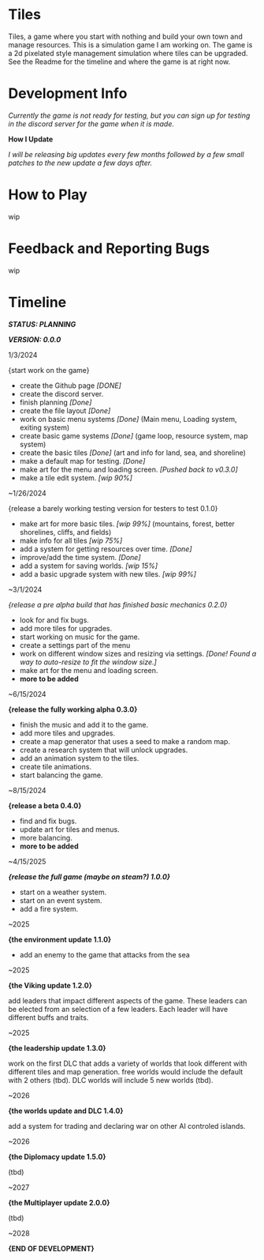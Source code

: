 # Tiles

Tiles, a game where you start with nothing and build your own town and manage resources. This is a simulation game I am working on. The game is a 2d pixelated style management simulation where tiles can be upgraded. See the Readme for the timeline and where the game is at right now.

# Development Info

*Currently the game is not ready for testing, but you can sign up for testing in the discord server for the game when it is made.*

**How I Update**

*I will be releasing big updates every few months followed by a few small patches to the new update a few days after.*

# How to Play

wip

# Feedback and Reporting Bugs

wip

# Timeline

***STATUS: PLANNING***

***VERSION: 0.0.0***

1/3/2024

{start work on the game}

- create the Github page *[DONE]*
- create the discord server.
- finish planning *[Done]*
- create the file layout *[Done]*
- work on basic menu systems *[Done]*
  (Main menu, Loading system, exiting system)
- create basic game systems *[Done]*
  (game loop, resource system, map system)
- create the basic tiles *[Done]*
  (art and info for land, sea, and shoreline)
- make a default map for testing. *[Done]*
- make art for the menu and loading screen. *[Pushed back to v0.3.0]*
- make a tile edit system. *[wip 90%]*

~1/26/2024

{release a barely working testing version for testers to test 0.1.0}

- make art for more basic tiles. *[wip 99%]*
  (mountains, forest, better shorelines, cliffs, and fields)
- make info for all tiles *[wip 75%]*
- add a system for getting resources over time. *[Done]*
- improve/add the time system. *[Done]*
- add a system for saving worlds. *[wip 15%]*
- add a basic upgrade system with new tiles. *[wip 99%]*

~3/1/2024

*{release a pre alpha build that has finished basic mechanics 0.2.0}*

- look for and fix bugs.
- add more tiles for upgrades.
- start working on music for the game.
- create a settings part of the menu
- work on different window sizes and resizing via settings. *[Done! Found a way to auto-resize to fit the window size.]*
- make art for the menu and loading screen.
- **more to be added**

~6/15/2024

**{release the fully working alpha 0.3.0}**

- finish the music and add it to the game.
- add more tiles and upgrades.
- create a map generator that uses a seed to make a random map.
- create a research system that will unlock upgrades.
- add an animation system to the tiles.
- create tile animations.
- start balancing the game. 

~8/15/2024

**{release a beta 0.4.0}**

- find and fix bugs.
- update art for tiles and menus.
- more balancing.
- **more to be added**

~4/15/2025

***{release the full game (maybe on steam?) 1.0.0}***

- start on a weather system.
- start on an event system.
- add a fire system.

~2025

**{the environment update 1.1.0}**

- add an enemy to the game that attacks from the sea

~2025

**{the Viking update 1.2.0}**

add leaders that impact different aspects of the game. These leaders can be elected from an selection of a few leaders. Each leader will have different buffs and traits.

~2025

**{the leadership update 1.3.0}**

work on the first DLC that adds a variety of worlds that look different with different tiles and map generation.
free worlds would include the default with 2 others (tbd).
DLC worlds will include 5 new worlds (tbd).

~2026

**{the worlds update and DLC 1.4.0}**

add a system for trading and declaring war on other AI controled islands.

~2026

**{the Diplomacy update 1.5.0}**

(tbd)

~2027

**{the Multiplayer update 2.0.0}**

(tbd)

~2028

**{END OF DEVELOPMENT}**
